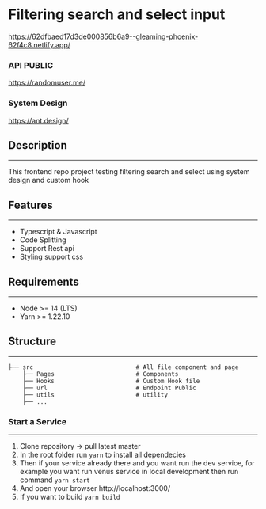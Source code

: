 # Filtering search and select input
https://62dfbaed17d3de000856b6a9--gleaming-phoenix-62f4c8.netlify.app/

### API PUBLIC
https://randomuser.me/

### System Design
https://ant.design/



## Description
---
This frontend repo project testing filtering search and select using system design and custom hook

## Features
---
- Typescript & Javascript
- Code Splitting
- Support Rest api 
- Styling support css

## Requirements
---
- Node >= 14 (LTS)
- Yarn >= 1.22.10

## Structure
---
```
├── src                             # All file component and page
    ├── Pages                       # Components
    ├── Hooks                       # Custom Hook file
    ├── url                         # Endpoint Public
    ├── utils                       # utility
    ├── ...
```


### Start a Service
---
1. Clone repository -> pull latest master
2. In the root folder run `yarn` to install all dependecies
3. Then if your service already there and you want run the dev service, for example you want run venus service in local development then run command `yarn start`
4. And open your browser http://localhost:3000/
5. If you want to build `yarn build`

